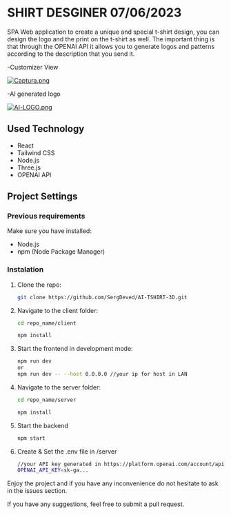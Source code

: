 # SHIRT DESGINER  07/06/2023

SPA Web application to create a unique and special t-shirt design, you can design the logo and the print on the
t-shirt as well. The important thing is that through the OPENAI API it allows you to generate logos and patterns
according to the description that you send it.

-Customizer View

[![Captura.png](https://i.postimg.cc/XJtYNKc5/Captura.png)](https://postimg.cc/S27hDMPQ)


-AI generated logo

[![AI-LOGO.png](https://i.postimg.cc/pLr9Xcgv/AI-LOGO.png)](https://postimg.cc/cvq1Fhxk)




## Used Technology

- React
- Tailwind CSS
- Node.js
- Three.js
- OPENAI API

## Project Settings

### Previous requirements

Make sure you have installed:

- Node.js
- npm (Node Package Manager)

### Instalation

1. Clone the repo:
   ```bash
   git clone https://github.com/SergDeved/AI-TSHIRT-3D.git

2. Navigate to the client folder:
   ```bash
   cd repo_name/client
   
   npm install
   
3. Start the frontend in development mode:
   ```bash
   npm run dev
   or
   npm run dev -- --host 0.0.0.0 //your ip for host in LAN
   
4. Navigate to the server folder:
   ```bash
   cd repo_name/server
   
   npm install

5. Start the backend
   ```bash
   npm start

6. Create & Set the .env file in /server
   ```bash
   //your API key generated in https://platform.openai.com/account/api-keys
   OPENAI_API_KEY=sk-ga...
   
Enjoy the project and if you have any inconvenience do not hesitate to ask in the issues section.

If you have any suggestions, feel free to submit a pull request.


